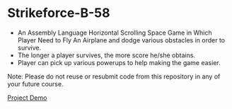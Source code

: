 # Strikeforce-B-58

- An Assembly Language Horizontal Scrolling Space Game in Which Player Need to Fly An Airplane and dodge various obstacles in order to survive.
- The longer a player survives, the more score he/she obtains.
- Player can pick up various powerups to help making the game easier.

Note: Please do not reuse or resubmit code from this repository in any of your future course.

[Project Demo](https://youtu.be/k5wtSwFGKk0)
